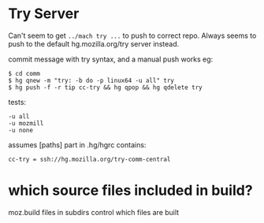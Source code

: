 
# Try Server

Can't seem to get `../mach try ...` to push to correct repo.
Always seems to push to the default hg.mozilla.org/try server instead.

commit message with try syntax, and a manual push works eg:

    $ cd comm
    $ hg qnew -m "try: -b do -p linux64 -u all" try
    $ hg push -f -r tip cc-try && hg qpop && hg qdelete try

tests:

    -u all
    -u mozmill
    -u none

assumes [paths] part in .hg/hgrc contains:

    cc-try = ssh://hg.mozilla.org/try-comm-central

# which source files included in build?

moz.build files in subdirs control which files are built

